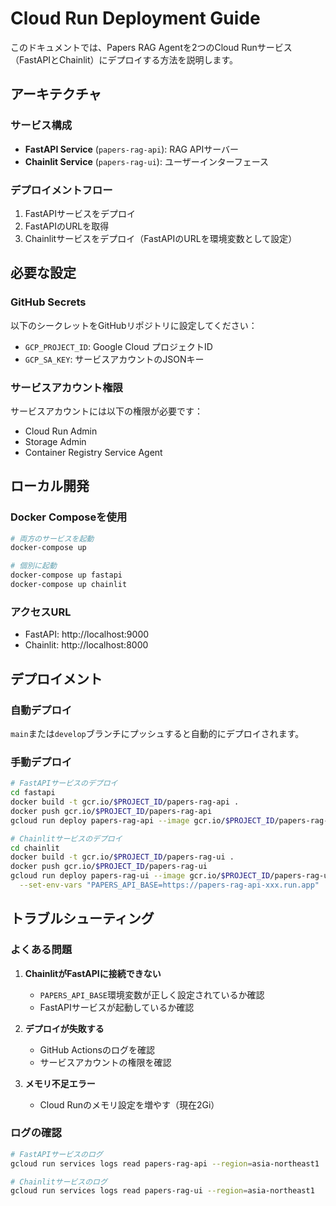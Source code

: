 # Cloud Run Deployment Guide

このドキュメントでは、Papers RAG Agentを2つのCloud Runサービス（FastAPIとChainlit）にデプロイする方法を説明します。

## アーキテクチャ

### サービス構成
- **FastAPI Service** (`papers-rag-api`): RAG APIサーバー
- **Chainlit Service** (`papers-rag-ui`): ユーザーインターフェース

### デプロイメントフロー
1. FastAPIサービスをデプロイ
2. FastAPIのURLを取得
3. Chainlitサービスをデプロイ（FastAPIのURLを環境変数として設定）

## 必要な設定

### GitHub Secrets
以下のシークレットをGitHubリポジトリに設定してください：

- `GCP_PROJECT_ID`: Google Cloud プロジェクトID
- `GCP_SA_KEY`: サービスアカウントのJSONキー

### サービスアカウント権限
サービスアカウントには以下の権限が必要です：
- Cloud Run Admin
- Storage Admin
- Container Registry Service Agent

## ローカル開発

### Docker Composeを使用
```bash
# 両方のサービスを起動
docker-compose up

# 個別に起動
docker-compose up fastapi
docker-compose up chainlit
```

### アクセスURL
- FastAPI: http://localhost:9000
- Chainlit: http://localhost:8000

## デプロイメント

### 自動デプロイ
`main`または`develop`ブランチにプッシュすると自動的にデプロイされます。

### 手動デプロイ
```bash
# FastAPIサービスのデプロイ
cd fastapi
docker build -t gcr.io/$PROJECT_ID/papers-rag-api .
docker push gcr.io/$PROJECT_ID/papers-rag-api
gcloud run deploy papers-rag-api --image gcr.io/$PROJECT_ID/papers-rag-api

# Chainlitサービスのデプロイ
cd chainlit
docker build -t gcr.io/$PROJECT_ID/papers-rag-ui .
docker push gcr.io/$PROJECT_ID/papers-rag-ui
gcloud run deploy papers-rag-ui --image gcr.io/$PROJECT_ID/papers-rag-ui \
  --set-env-vars "PAPERS_API_BASE=https://papers-rag-api-xxx.run.app"
```

## トラブルシューティング

### よくある問題

1. **ChainlitがFastAPIに接続できない**
   - `PAPERS_API_BASE`環境変数が正しく設定されているか確認
   - FastAPIサービスが起動しているか確認

2. **デプロイが失敗する**
   - GitHub Actionsのログを確認
   - サービスアカウントの権限を確認

3. **メモリ不足エラー**
   - Cloud Runのメモリ設定を増やす（現在2Gi）

### ログの確認
```bash
# FastAPIサービスのログ
gcloud run services logs read papers-rag-api --region=asia-northeast1

# Chainlitサービスのログ
gcloud run services logs read papers-rag-ui --region=asia-northeast1
```
